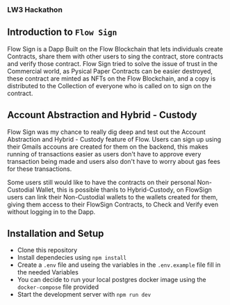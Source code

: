 ### LW3 Hackathon

## Introduction to `Flow Sign`

Flow Sign is a Dapp Built on the Flow Blockchain that lets individuals create Contracts, share them with other users to sing the contract, store contracts and verify those contract. Flow Sign tried to solve the issue of trust in the Commercial world, as Pysical Paper Contracts can be easier destroyed, these contract are minted as NFTs on the Flow Blockchain, and a copy is distributed to the Collection of everyone who is called on to sign on the contract.

## Account Abstraction and Hybrid - Custody

Flow Sign was my chance to really dig deep and test out the Account Abstraction and Hybrid - Custody feature of Flow. Users can sign up using their Gmails accouns are created for them on the backend, this makes running of transactions easier as users don't have to approve every transaction being made and users also don't have to worry about gas fees for these transactions.

Some users still would like to have the contracts on their personal Non-Custodial Wallet, this is possible thanls to Hybrid-Custody, on FlowSign users can link their Non-Custodial wallets to the wallets created for them, giving them access to their FlowSign Contracts, to Check and Verify even without logging in to the Dapp.

## Installation and Setup

- Clone this repository
- Install dependecies using `npm install`
- Create a `.env` file and useing the variables in the `.env.example` file fill in the needed Variables
- You can decide to run your local postgres docker image using the `docker-compose` file provided
- Start the development server with `npm run dev`
